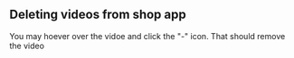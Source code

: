 
## Deleting videos from shop app

You may hoever over the vidoe and click the "-" icon. That should remove the video
